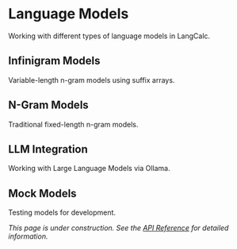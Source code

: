 # Language Models

Working with different types of language models in LangCalc.

## Infinigram Models

Variable-length n-gram models using suffix arrays.

## N-Gram Models

Traditional fixed-length n-gram models.

## LLM Integration

Working with Large Language Models via Ollama.

## Mock Models

Testing models for development.

_This page is under construction. See the [API Reference](../api/models.md) for detailed information._
